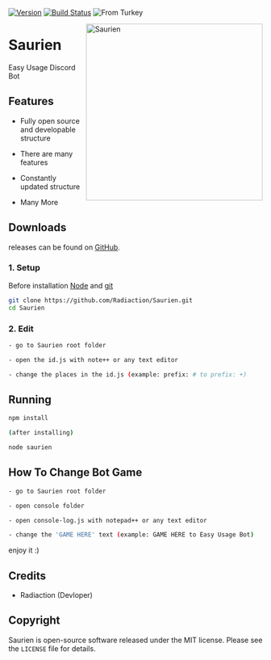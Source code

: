 [![Version](https://img.shields.io/badge/Version-0.1.3%20Release%208-orange.svg)](https://github.com/Radiaction/Saurien/releases/tag/0.1.3)
[![Build Status](https://travis-ci.org/Radiaction/Saurien.svg?branch=master)](https://travis-ci.org/Radiaction/Saurien)
![From Turkey](https://img.shields.io/badge/from-Turkey-red.svg)


<img align="right" alt="Saurien" width="350" src="./data/logo/logo.png">

# Saurien

Easy Usage Discord Bot

## Features
- Fully open source and developable structure

- There are many features

- Constantly updated structure

- Many More

## Downloads
releases can be found on [GitHub](https://github.com/Radiaction/Saurien/releases).

### 1. Setup
Before installation [Node](https://nodejs.org/en/download) and [git](https://git-scm.com/downloads)

```sh
git clone https://github.com/Radiaction/Saurien.git
cd Saurien
```

### 2. Edit

```sh
- go to Saurien root folder

- open the id.js with note++ or any text editor

- change the places in the id.js (example: prefix: # to prefix: +)
```

## Running

```sh
npm install

(after installing)

node saurien
```

## How To Change Bot Game

```sh
- go to Saurien root folder

- open console folder

- open console-log.js with notepad++ or any text editor

- change the 'GAME HERE' text (example: GAME HERE to Easy Usage Bot)
```

enjoy it :)

## Credits

 * Radiaction (Devloper)

## Copyright

Saurien is open-source software released under the MIT license. Please see
the `LICENSE` file for details.
